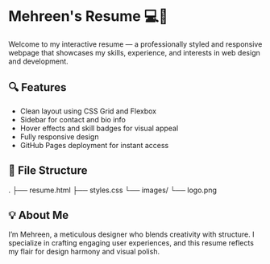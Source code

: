 # Mehreen's Resume 💻🎨

Welcome to my interactive resume — a professionally styled and responsive webpage that showcases my skills, experience, and interests in web design and development.

## 🔍 Features
- Clean layout using CSS Grid and Flexbox
- Sidebar for contact and bio info
- Hover effects and skill badges for visual appeal
- Fully responsive design
- GitHub Pages deployment for instant access

## 📁 File Structure
. ├── resume.html ├── styles.css └── images/ └── logo.png


## 💡 About Me
I’m Mehreen, a meticulous designer who blends creativity with structure. I specialize in crafting engaging user experiences, and this resume reflects my flair for design harmony and visual polish.

